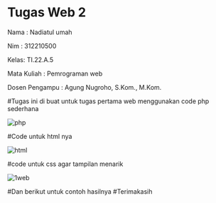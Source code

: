 # Tugas Web 2

Nama : Nadiatul umah

Nim  : 312210500

Kelas: TI.22.A.5

Mata Kuliah    : Pemrograman web

Dosen Pengampu : Agung Nugroho, S.Kom., M.Kom.

#Tugas ini di buat untuk tugas pertama web menggunakan code php sederhana

![php](https://github.com/Nadiatulumah2/Lab2/assets/129835302/6209520d-8201-46e1-ad67-7aa0df470bfe)


#Code untuk html nya

![html](https://github.com/Nadiatulumah2/Lab2/assets/129835302/85eadaf6-09c5-40b1-809f-6cabc87d3227)


#code untuk css agar tampilan menarik

![1web](https://github.com/Nadiatulumah2/Lab2/assets/129835302/b0d20f5b-5d7c-4b52-bc45-e9a3395de413)


#Dan berikut untuk contoh hasilnya
#Terimakasih








